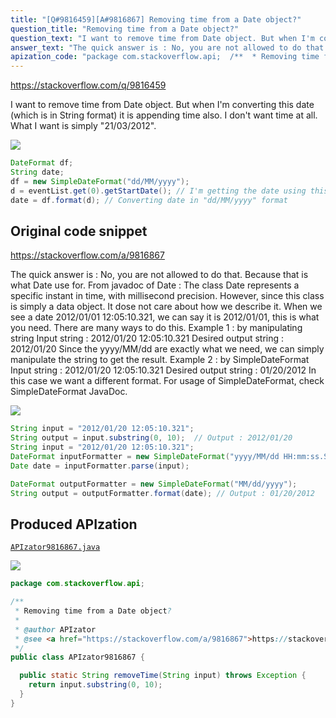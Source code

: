 ```yaml
---
title: "[Q#9816459][A#9816867] Removing time from a Date object?"
question_title: "Removing time from a Date object?"
question_text: "I want to remove time from Date object. But when I'm converting this date (which is in String format) it is appending time also. I don't want time at all. What I want is simply \"21/03/2012\"."
answer_text: "The quick answer is : No, you are not allowed to do that. Because that is what Date use for. From javadoc of Date : The class Date represents a specific instant in time, with millisecond precision. However, since this class is simply a data object. It dose not care about how we describe it. When we see a date 2012/01/01 12:05:10.321, we can say it is 2012/01/01, this is what you need. There are many ways to do this. Example 1 : by manipulating string Input string : 2012/01/20 12:05:10.321 Desired output string : 2012/01/20 Since the yyyy/MM/dd are exactly what we need, we can simply manipulate the string to get the result. Example 2 : by SimpleDateFormat Input string : 2012/01/20 12:05:10.321 Desired output string : 01/20/2012 In this case we want a different format. For usage of SimpleDateFormat, check SimpleDateFormat JavaDoc."
apization_code: "package com.stackoverflow.api;  /**  * Removing time from a Date object?  *  * @author APIzator  * @see <a href=\"https://stackoverflow.com/a/9816867\">https://stackoverflow.com/a/9816867</a>  */ public class APIzator9816867 {    public static String removeTime(String input) throws Exception {     return input.substring(0, 10);   } }"
---
```


https://stackoverflow.com/q/9816459

I want to remove time from Date object.
But when I&#x27;m converting this date (which is in String format) it is appending time also.
I don&#x27;t want time at all. What I want is simply &quot;21/03/2012&quot;.


<div class="code-logo"><img src="/stackoverflow.png" /></div>

```java
DateFormat df;
String date;
df = new SimpleDateFormat("dd/MM/yyyy");
d = eventList.get(0).getStartDate(); // I'm getting the date using this method
date = df.format(d); // Converting date in "dd/MM/yyyy" format
```


## Original code snippet

https://stackoverflow.com/a/9816867

The quick answer is :
No, you are not allowed to do that. Because that is what Date use for.
From javadoc of Date :
The class Date represents a specific instant in time, with millisecond precision.
However, since this class is simply a data object. It dose not care about how we describe it.
When we see a date 2012/01/01 12:05:10.321, we can say it is 2012/01/01, this is what you need.
There are many ways to do this.
Example 1 : by manipulating string
Input string : 2012/01/20 12:05:10.321
Desired output string : 2012/01/20
Since the yyyy/MM/dd are exactly what we need, we can simply manipulate the string to get the result.
Example 2 : by SimpleDateFormat
Input string : 2012/01/20 12:05:10.321
Desired output string : 01/20/2012
In this case we want a different format.
For usage of SimpleDateFormat, check SimpleDateFormat JavaDoc.

<div class="code-logo"><img src="/stackoverflow.png" /></div>

```java
String input = "2012/01/20 12:05:10.321";
String output = input.substring(0, 10);  // Output : 2012/01/20
String input = "2012/01/20 12:05:10.321";
DateFormat inputFormatter = new SimpleDateFormat("yyyy/MM/dd HH:mm:ss.SSS");
Date date = inputFormatter.parse(input);

DateFormat outputFormatter = new SimpleDateFormat("MM/dd/yyyy");
String output = outputFormatter.format(date); // Output : 01/20/2012
```

## Produced APIzation

[`APIzator9816867.java`](https://github.com/pasqualesalza/apization-temp/raw/main/data/search/APIzator9816867.java)

<div class="code-logo"><img src="/apizator.png" /></div>

```java
package com.stackoverflow.api;

/**
 * Removing time from a Date object?
 *
 * @author APIzator
 * @see <a href="https://stackoverflow.com/a/9816867">https://stackoverflow.com/a/9816867</a>
 */
public class APIzator9816867 {

  public static String removeTime(String input) throws Exception {
    return input.substring(0, 10);
  }
}

```